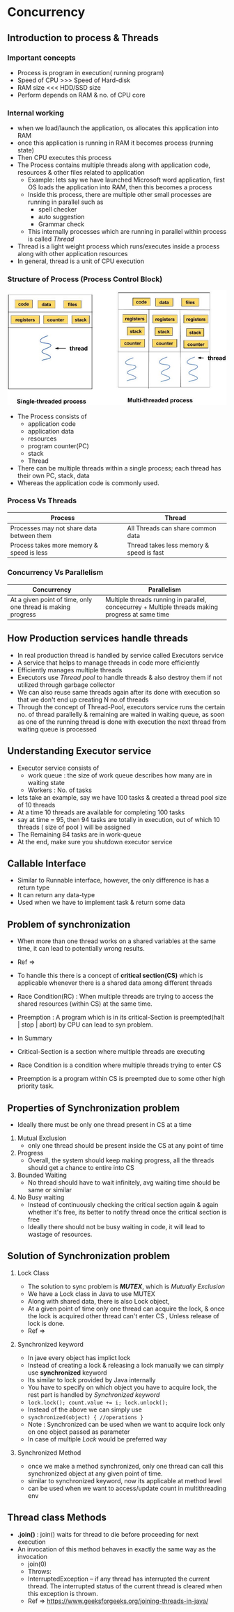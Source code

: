 # Concurrency 

## Introduction to process & Threads

### Important concepts

- Process is program in execution( running program)
- Speed of CPU >>> Speed of Hard-disk
- RAM size <<< HDD/SSD size
- Perform depends on RAM & no. of CPU core

### Internal working

- when we load/launch the application, os allocates this application into RAM
- once this application is running in RAM it becomes process (running state)
- Then CPU executes this process
- The Process contains multiple threads along with application code, resources & other files related to application
  - Example: lets say we have launched Microsoft word application, first OS loads the application into RAM, then this becomes a process
  - Inside this process, there are multiple other small processes are running in parallel such as
    - spell checker
    - auto suggestion 
    - Grammar check
  - This internally processes which are running in parallel within process is called _Thread_
- Thread is a light weight process which runs/executes inside a process along with other application resources
- In general, thread is a unit of CPU execution


### Structure of Process (Process Control Block)

![img.png](img.png)

- The Process consists of 
  - application code
  - application data
  - resources
  - program counter(PC)
  - stack
  - Thread
- There can be multiple threads within a single process; each thread has their own PC, stack, data
- Whereas the application code is commonly used.

### Process Vs Threads

| Process                                   |  | Thread                                  |
|-------------------------------------------|----------|-----------------------------------------|
| Processes may not share data between them |    | All Threads can share common data       |
| Process takes more memory & speed is less |    | Thread takes less memory & speed is fast |


### Concurrency Vs Parallelism
| Concurrency                                                  |  | Parallelism                                                                                       |
|--------------------------------------------------------------|----------|---------------------------------------------------------------------------------------------------|
| At a given point of time, only one thread is making progress |    | Multiple threads running in parallel, concecurrey + Multiple threads making progress at same time |


## How Production services handle threads

- In real production thread is handled by service called Executors service
- A service that helps to manage threads in code more efficiently
- Efficiently manages multiple threads
- Executors use _Thread pool_ to handle threads & also destroy them if not utilized through garbage collector
- We can also reuse same threads again after its done with execution so that we don't end up creating N no.of threads
- Through the concept of Thread-Pool, executors service runs the certain no. of thread parallelly & remaining are waited in waiting queue, as soon as one of the running thread is done with execution the next thread from waiting queue is processed


## Understanding Executor service

- Executor service consists of 
  - work queue : the size of work queue describes how many are in waiting state
  - Workers : No. of tasks
- lets take an example, say we have 100 tasks & created a thread pool size of 10 threads
- At a time 10 threads are available for completing 100 tasks
- say at time = 95, then 94 tasks are totally in execution, out of which 10 threads ( size of pool ) will be assigned
- The Remaining 84 tasks are in work-queue
- At the end, make sure you shutdown executor service


## Callable Interface

- Similar to Runnable interface, however, the only difference is has a return type
- It can return any data-type
- Used when we have to implement task & return some data

## Problem of synchronization

- When more than one thread works on a shared variables at the same time, it can lead to potentially wrong results.
- Ref => 
- To handle this there is a concept of **critical section(CS)** which is applicable whenever there is a shared data among different threads
- Race Condition(RC) : When multiple threads are trying to access the shared resources (within CS) at the same time.
- Preemption : A program which is in its critical-Section is preempted(halt | stop | abort) by CPU can lead to syn problem.

- In Summary 
- Critical-Section is a section where multiple threads are executing
- Race Condition is a condition where multiple threads trying to enter CS
- Preemption is a program within CS is preempted due to some other high priority task.

## Properties of Synchronization problem

- Ideally there must be only one thread present in CS at a time
1) Mutual Exclusion 
   - only one thread should be present inside the CS at any point of time
2) Progress
    - Overall, the system should keep making progress, all the threads should get a chance to entire into CS 
3) Bounded Waiting
    - No thread should have to wait infinitely, avg waiting time should be same or similar
4) No Busy waiting
    - Instead of continuously checking the critical section again & again whether it's free, its better to notify thread once the critical section is free
    - Ideally there should not be busy waiting in code, it will lead to wastage of resources.

## Solution of Synchronization problem
1) Lock Class
   - The solution to sync problem is _**MUTEX**_, which is _Mutually Exclusion_
   - We have a Lock class in Java to use MUTEX
   - Along with shared data, there is also Lock object, 
   - At a given point of time only one thread can acquire the lock, & once the lock is acquired other thread can't enter CS , Unless release of lock is done.
   - Ref => 

2) Synchronized keyword
   - In jave every object has implict lock
   - Instead of creating a lock & releasing a lock manually we can simply use **synchronized** keyword
   - Its similar to lock provided by Java internally
   - You have to specify on which object you have to acquire lock, the rest part is handled by _Synchronized keyword_
   - `lock.lock();
     count.value += i;
     lock.unlock();`
   - Instead of the above we can simply use 
   - `synchronized(object) { //operations }`
   - Note : Synchronized can be used when we want to acquire lock only on one object passed as parameter
   - In case of multiple _Lock_ would be preferred way

3) Synchronized Method
    - once we make a method synchronized, only one thread can call this synchronized object at any given point of time.
    - similar to synchronized keyword, now its applicable at method level
    - can be used when we want to access/update count in multithreading env
   
## Thread class Methods

- **.join()** : join() waits for thread to die before proceeding for next execution
 - An invocation of this method behaves in exactly the same way as the invocation
   - join(0)
   - Throws:
   - InterruptedException – if any thread has interrupted the current thread. The interrupted status of the current thread is cleared when this exception is thrown.
   - Ref => https://www.geeksforgeeks.org/joining-threads-in-java/